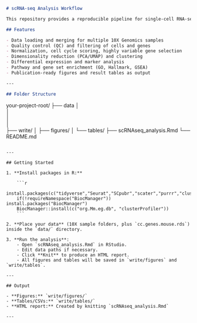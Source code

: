 
```markdown
# scRNA-seq Analysis Workflow

This repository provides a reproducible pipeline for single-cell RNA-seq (scRNA-seq) analysis using Seurat and related R packages.

## Features

- Data loading and merging for multiple 10X Genomics samples
- Quality control (QC) and filtering of cells and genes
- Normalization, cell cycle scoring, highly variable gene selection
- Dimensionality reduction (PCA/UMAP) and clustering
- Differential expression and marker analysis
- Pathway and gene set enrichment (GO, Hallmark, GSEA)
- Publication-ready figures and result tables as output

---

## Folder Structure

```
your-project-root/
├── data
│  
│  
│   
│   
├── write/
│   ├── figures/
│   └── tables/
├── scRNAseq_analysis.Rmd
└── README.md
```

---

## Getting Started

1. **Install packages in R:**

    ```r
    install.packages(c("tidyverse","Seurat","SCpubr","scater","purrr","clustree","SeuratDisk","enrichplot","msigdbr","EnhancedVolcano"))
    if(!requireNamespace("BiocManager")) install.packages("BiocManager")
    BiocManager::install(c("org.Mm.eg.db", "clusterProfiler"))
    ```

2. **Place your data** (10X sample folders, plus `cc.genes.mouse.rds`) inside the `data/` directory.

3. **Run the analysis**:
    - Open `scRNAseq_analysis.Rmd` in RStudio.
    - Edit data paths if necessary.
    - Click **Knit** to produce an HTML report.  
    - All figures and tables will be saved in `write/figures` and `write/tables`.

---

## Output

- **Figures:** `write/figures/`
- **Tables/CSVs:** `write/tables/`
- **HTML report:** Created by knitting `scRNAseq_analysis.Rmd`

---

